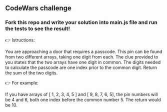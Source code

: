 ## CodeWars challenge

### Fork this repo and write your solution into main.js file and run the tests to see the result!

👉 Istructions:

You are approaching a door that requires a passcode. This pin can be found from two different arrays, taking one digit from each.
The clue provided to you states that the two arrays have one digit in common. The digits needed to calculate the passcode are one index prior to the common digit.
Return the sum of the two digits.

👉 For example:

If you have arrays of [ 1, 2, 3, 4, 5 ] and [ 9, 8, 7, 6, 5], the pin numbers will be 4 and 6, both one index before the common number 5. The return would be 10.
